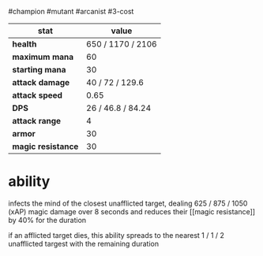 #champion
#mutant
#arcanist
#3-cost

| stat | value |
|---|---|
| **health** | 650 / 1170 / 2106 |
| **maximum mana** | 60 |
| **starting mana** | 30 |
| **attack damage** | 40 / 72 / 129.6 |
| **attack speed** | 0.65 |
| **DPS** | 26 / 46.8 / 84.24 | 
| **attack range** | 4 |
| **armor** | 30 |
| **magic resistance** | 30 |

# ability
infects the mind of the closest unafflicted target, dealing 625 / 875 / 1050 (xAP) magic damage over 8 seconds and reduces their [[magic resistance]] by 40% for the duration

if an afflicted target dies, this ability spreads to the nearest 1 / 1 / 2 unafflicted targest with the remaining duration